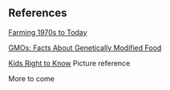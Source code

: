 ## References 
[Farming 1970s to Today](https://livinghistoryfarm.org/farminginthe70s/crops_10.html)

[GMOs: Facts About Genetically Modified Food](https://www.livescience.com/40895-gmo-facts.html)

[Kids Right to Know](http://www.kidsrighttoknow.com/gmos/) Picture reference

More to come
